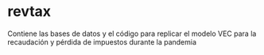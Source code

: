# revtax
Contiene las bases de datos y el código para replicar el modelo VEC para la recaudación y pérdida de impuestos durante la pandemia
